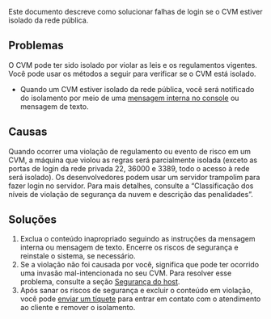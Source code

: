 Este documento descreve como solucionar falhas de login se o CVM estiver isolado da rede pública.

## Problemas
O CVM pode ter sido isolado por violar as leis e os regulamentos vigentes. Você pode usar os métodos a seguir para verificar se o CVM está isolado.
- Quando um CVM estiver isolado da rede pública, você será notificado do isolamento por meio de uma [mensagem interna no console](https://console.cloud.tencent.com/message) ou mensagem de texto.
<!--
 - Mensagem interna:
![](//mc.qcloudimg.com/static/img/3c8ecd4ac301180e3632a25343be0697/image.png)
Ou
![](//mc.qcloudimg.com/static/img/cd3fbf748d3ff61adf3d2198853d18de/image.png)
 - SMS:
![](//mc.qcloudimg.com/static/img/afaff154fa12695844055422f4f103e6/image.png)
- A guia **Monitoring/Status (Monitoramento/Status)** no [console do CVM](https://console.cloud.tencent.com/cvm/index) exibe o status do CVM: Isolated (Isolado).
-->

## Causas
Quando ocorrer uma violação de regulamento ou evento de risco em um CVM, a máquina que violou as regras será parcialmente isolada (exceto as portas de login da rede privada 22, 36000 e 3389, todo o acesso à rede será isolado). Os desenvolvedores podem usar um servidor trampolim para fazer login no servidor.
Para mais detalhes, consulte a “Classificação dos níveis de violação de segurança da nuvem e descrição das penalidades”.

## Soluções

 1. Exclua o conteúdo inapropriado seguindo as instruções da mensagem interna ou mensagem de texto. Encerre os riscos de segurança e reinstale o sistema, se necessário.
 2. Se a violação não foi causada por você, significa que pode ter ocorrido uma invasão mal-intencionada no seu CVM. Para resolver esse problema, consulte a seção [Segurança do host](https://intl.cloud.tencent.com/document/product/296).
 3. Após sanar os riscos de segurança e excluir o conteúdo em violação, você pode [enviar um tíquete](https://console.cloud.tencent.com/workorder/category/create?level1_id=6&level2_id=7&level1_name=%E8%AE%A1%E7%AE%97%E4%B8%8E%E7%BD%91%E7%BB%9C&level2_name=%E4%BA%91%E6%9C%8D%E5%8A%A1%E5%99%A8%20CVM) para entrar em contato com o atendimento ao cliente e remover o isolamento.

